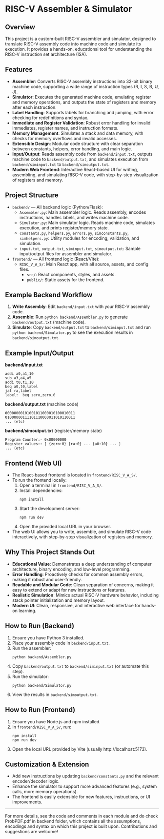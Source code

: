 # RISC-V Assembler & Simulator

## Overview

This project is a custom-built RISC-V assembler and simulator, designed to translate RISC-V assembly code into machine code and simulate its execution. It provides a hands-on, educational tool for understanding the RISC-V instruction set architecture (ISA).

## Features

- **Assembler**: Converts RISC-V assembly instructions into 32-bit binary machine code, supporting a wide range of instruction types (R, I, S, B, U, J).
- **Simulator**: Executes the generated machine code, emulating register and memory operations, and outputs the state of registers and memory after each instruction.
- **Label Handling**: Supports labels for branching and jumping, with error checking for redefinitions and syntax.
- **Immediate and Register Validation**: Robust error handling for invalid immediates, register names, and instruction formats.
- **Memory Management**: Simulates a stack and data memory, with checks for memory overflows and invalid accesses.
- **Extensible Design**: Modular code structure with clear separation between constants, helpers, error handling, and main logic.
- **Input/Output**: Reads assembly code from `backend/input.txt`, outputs machine code to `backend/output.txt`, and simulates execution from `backend/siminput.txt` to `backend/simoutput.txt`.
- **Modern Web Frontend**: Interactive React-based UI for writing, assembling, and simulating RISC-V code, with step-by-step visualization of registers and memory.

## Project Structure

- `backend/` — All backend logic (Python/Flask):
  - `Assembler.py`: Main assembler logic. Reads assembly, encodes instructions, handles labels, and writes machine code.
  - `Simulator.py`: Main simulator logic. Reads machine code, simulates execution, and prints register/memory state.
  - `constants.py`, `helpers.py`, `errors.py`, `simconstants.py`, `simhelpers.py`: Utility modules for encoding, validation, and simulation.
  - `input.txt`, `output.txt`, `siminput.txt`, `simoutput.txt`: Sample input/output files for assembler and simulator.
- `frontend/` — All frontend logic (React/Vite):
  - `RISC_V_A_S/`: Main React app, with all source, assets, and config files.
    - `src/`: React components, styles, and assets.
    - `public/`: Static assets for the frontend.

## Example Backend Workflow

1. **Write Assembly**: Edit `backend/input.txt` with your RISC-V assembly code.
2. **Assemble**: Run `python backend/Assembler.py` to generate `backend/output.txt` (machine code).
3. **Simulate**: Copy `backend/output.txt` to `backend/siminput.txt` and run `python backend/Simulator.py` to see the execution results in `backend/simoutput.txt`.

## Example Input/Output

**backend/input.txt**

```
addi a0,a1,10
sub a3,a4,a5
addi t0,t1,10
beq a0,t0,label
jal ra,label
label:  beq zero,zero,0
```

**backend/output.txt** (machine code)

```
00000000101001011000010100010011
01000000111101110000011010110011
... (etc)
```

**backend/simoutput.txt** (register/memory state)

```
Program Counter:- 0x00000000
Register values:: [ {zero:0} {ra:0} ... {a0:10} ... ]
... (etc)
```

## Frontend (Web UI)

- The React-based frontend is located in `frontend/RISC_V_A_S/`.
- To run the frontend locally:
  1. Open a terminal in `frontend/RISC_V_A_S/`.
  2. Install dependencies:
     ```
     npm install
     ```
  3. Start the development server:
     ```
     npm run dev
     ```
  4. Open the provided local URL in your browser.
- The web UI allows you to write, assemble, and simulate RISC-V code interactively, with step-by-step visualization of registers and memory.

## Why This Project Stands Out

- **Educational Value**: Demonstrates a deep understanding of computer architecture, binary encoding, and low-level programming.
- **Error Handling**: Proactively checks for common assembly errors, making it robust and user-friendly.
- **Readable and Modular Code**: Clean separation of concerns, making it easy to extend or adapt for new instructions or features.
- **Realistic Simulation**: Mimics actual RISC-V hardware behavior, including stack pointer initialization and memory layout.
- **Modern UI**: Clean, responsive, and interactive web interface for hands-on learning.

## How to Run (Backend)

1. Ensure you have Python 3 installed.
2. Place your assembly code in `backend/input.txt`.
3. Run the assembler:
   ```
   python backend/Assembler.py
   ```
4. Copy `backend/output.txt` to `backend/siminput.txt` (or automate this step).
5. Run the simulator:
   ```
   python backend/Simulator.py
   ```
6. View the results in `backend/simoutput.txt`.

## How to Run (Frontend)

1. Ensure you have Node.js and npm installed.
2. In `frontend/RISC_V_A_S/`, run:
   ```
   npm install
   npm run dev
   ```
3. Open the local URL provided by Vite (usually http://localhost:5173).

## Customization & Extension

- Add new instructions by updating `backend/constants.py` and the relevant encoder/decoder logic.
- Enhance the simulator to support more advanced features (e.g., system calls, more memory operations).
- The frontend is easily extensible for new features, instructions, or UI improvements.

---

For more details, see the code and comments in each module and do check ProbPDF.pdf in backend folder, which contains all the assumptions, encodings and syntax on which this project is built upon. Contributions and suggestions are welcome!

